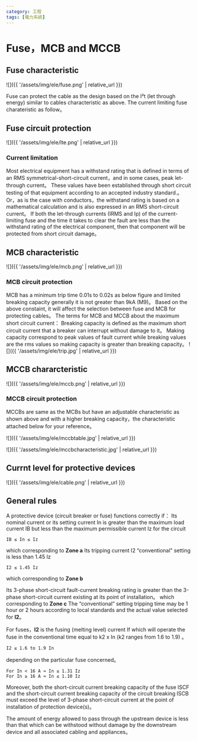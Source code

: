 ```yaml
---
category: 工程
tags: [電力系統]
---
```


# Fuse，MCB and MCCB

## Fuse characteristic

![]({{ '/assets/img/ele/fuse.png' | relative_url }})

Fuse can protect the cable as the design based on the I²t (let through energy) similar to cables characteristic as above. The current limiting fuse charateristic as follow。

## Fuse circuit protection

![]({{ '/assets/img/ele/lte.png' | relative_url }})

### Current limitation
Most electrical equipment has a withstand rating that is defined in terms of an RMS symmetrical-short-circuit current，and in some cases, peak let-through current。 These values have been established through short circuit testing of that equipment according to an accepted industry standard.。Or，as is the case with conductors，the withstand rating is based on a mathematical calculation and is also expressed in an RMS short-circuit current。
If both the let-through currents (IRMS and Ip) of the current-limiting fuse and the time it takes to clear the fault are less than the withstand rating of the electrical component, then that component will be protected from short circuit damage。

## MCB characteristic
![]({{ '/assets/img/ele/mcb.png' | relative_url }})
### MCB circuit protection

MCB has a minimum trip time 0.01s to 0.02s as below figure and limited breaking capacity generally it is not greater than 9kA (M9)。
Based on the above constaint, it will affect the selection between fuse and MCB for protecting cables。
The terms for MCB and MCCB about the maximum short circuit current：
Breaking capacity is defined as the maximum short circuit current that a breaker can interrupt without damage to it。
Making capacity correspond to peak values of fault current while breaking values are the rms values so making capacity is greater than breaking capacity。
![]({{ '/assets/img/ele/trip.jpg' | relative_url }})

## MCCB chararcteristic
![]({{ '/assets/img/ele/mccb.png' | relative_url }})
### MCCB circuit protection
MCCBs are same as the MCBs but have an adjustable characteristic as shown above and with a higher breaking capacity，the characteristic attached below for your reference。

![]({{ '/assets/img/ele/mccbtable.jpg' | relative_url }})

![]({{ '/assets/img/ele/mccbcharacteristic.jpg' | relative_url }})

## Currnt level for protective devices

![]({{ '/assets/img/ele/cable.png' | relative_url }})


## General rules

A protective device (circuit breaker or fuse) functions correctly if：
Its nominal current or its setting current In is greater than the maximum load current IB but less than the maximum permissible current Iz for the circuit
```
IB ≤ In ≤ Iz
```
which corresponding to **Zone a**
Its tripping current I2 “conventional” setting is less than 1.45 Iz
```
I2 ≤ 1.45 Iz
```
which corresponding to **Zone b**

Its 3-phase short-circuit fault-current breaking rating is greater than the 3-phase short-circuit current existing at its point of installation。
which corresponding to **Zone c**
The “conventional” setting tripping time may be 1 hour or 2 hours according to local standards and the actual value selected for **I2**。


For fuses，**I2** is the fusing (melting level) current If which will operate the fuse in the conventional time equal to k2 x In (k2 ranges from 1.6 to 1.9) 。
```
I2 ≤ 1.6 to 1.9 In
```
depending on the particular fuse concerned。
```
For In < 16 A ≈ In ≤ 1.31 Iz
For In ≥ 16 A ≈ In ≤ 1.10 Iz
```
Moreover, both the short-circuit current breaking capacity of the fuse ISCF and the short-circuit current breaking capacity of the circuit breaking ISCB must exceed the level of 3-phase short-circuit current at the point of installation of protection device(s)。

The amount of energy allowed to pass through the upstream device is less than that which can be withstood without damage by the downstream device and all associated cabling and appliances。